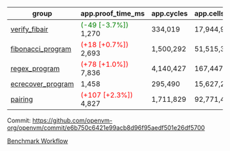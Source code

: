 | group | app.proof_time_ms | app.cycles | app.cells_used | leaf.proof_time_ms | leaf.cycles | leaf.cells_used |
| -- | -- | -- | -- | -- | -- | -- |
| [verify_fibair](https://github.com/openvm-org/openvm/blob/benchmark-results/benchmarks-pr/1515/verify_fibair-e6b750c6421e99acb8d96f95aedf501e26df5700.md) |<span style='color: green'>(-49 [-3.7%])</span> 1,270 |  334,019 |  17,944,970 |- | - | - |
| [fibonacci_program](https://github.com/openvm-org/openvm/blob/benchmark-results/benchmarks-pr/1515/fibonacci-e6b750c6421e99acb8d96f95aedf501e26df5700.md) |<span style='color: red'>(+18 [+0.7%])</span> 2,693 |  1,500,292 |  51,515,344 |- | - | - |
| [regex_program](https://github.com/openvm-org/openvm/blob/benchmark-results/benchmarks-pr/1515/regex-e6b750c6421e99acb8d96f95aedf501e26df5700.md) |<span style='color: red'>(+78 [+1.0%])</span> 7,836 |  4,140,427 |  167,447,871 |- | - | - |
| [ecrecover_program](https://github.com/openvm-org/openvm/blob/benchmark-results/benchmarks-pr/1515/ecrecover-e6b750c6421e99acb8d96f95aedf501e26df5700.md) | 1,458 |  295,490 |  15,627,255 |- | - | - |
| [pairing](https://github.com/openvm-org/openvm/blob/benchmark-results/benchmarks-pr/1515/pairing-e6b750c6421e99acb8d96f95aedf501e26df5700.md) |<span style='color: red'>(+107 [+2.3%])</span> 4,827 |  1,711,829 |  92,771,449 |- | - | - |


Commit: https://github.com/openvm-org/openvm/commit/e6b750c6421e99acb8d96f95aedf501e26df5700

[Benchmark Workflow](https://github.com/openvm-org/openvm/actions/runs/14066682765)
